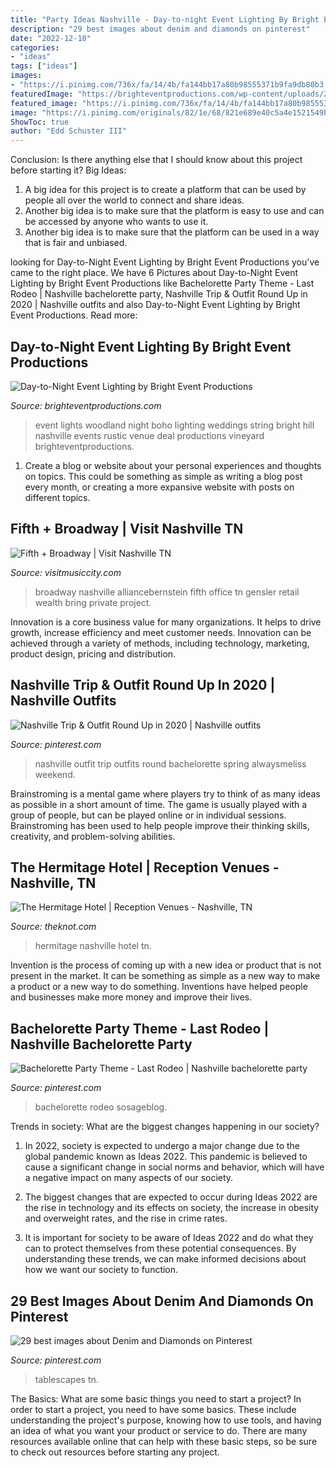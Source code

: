 ```yaml
---
title: "Party Ideas Nashville - Day-to-night Event Lighting By Bright Event Productions"
description: "29 best images about denim and diamonds on pinterest"
date: "2022-12-10"
categories:
- "ideas"
tags: ["ideas"]
images:
- "https://i.pinimg.com/736x/fa/14/4b/fa144bb17a80b98555371b9fa9db80b3.jpg"
featuredImage: "https://brighteventproductions.com/wp-content/uploads/2015/06/Bright-Event-Productions-Boho-Nashville-Wedding-Love-is-a-Big-Deal-7.jpg"
featured_image: "https://i.pinimg.com/736x/fa/14/4b/fa144bb17a80b98555371b9fa9db80b3.jpg"
image: "https://i.pinimg.com/originals/82/1e/68/821e689e40c5a4e1521549bc8c571eaa.jpg"
ShowToc: true
author: "Edd Schuster III"
---
```



Conclusion: Is there anything else that I should know about this project before starting it?
Big Ideas:
1. A big idea for this project is to create a platform that can be used by people all over the world to connect and share ideas.
2. Another big idea is to make sure that the platform is easy to use and can be accessed by anyone who wants to use it.
3. Another big idea is to make sure that the platform can be used in a way that is fair and unbiased.

	

		
looking for Day-to-Night Event Lighting by Bright Event Productions you've came to the right place. We have 6 Pictures about Day-to-Night Event Lighting by Bright Event Productions like Bachelorette Party Theme - Last Rodeo | Nashville bachelorette party, Nashville Trip &amp; Outfit Round Up in 2020 | Nashville outfits and also Day-to-Night Event Lighting by Bright Event Productions. Read more:
		
    
## Day-to-Night Event Lighting By Bright Event Productions

<img loading=lazy src="https://brighteventproductions.com/wp-content/uploads/2015/06/Bright-Event-Productions-Boho-Nashville-Wedding-Love-is-a-Big-Deal-7.jpg" onerror="this.onerror=null;this.src='https://tse3.mm.bing.net/th?id=OIP.BfLAARN4jRf20xIG-7cf3gHaE8&amp;pid=15.1';" alt="Day-to-Night Event Lighting by Bright Event Productions">

_Source: brighteventproductions.com_

>event lights woodland night boho lighting weddings string bright hill nashville events rustic venue deal productions vineyard brighteventproductions. 

	

1. Create a blog or website about your personal experiences and thoughts on topics. This could be something as simple as writing a blog post every month, or creating a more expansive website with posts on different topics.

    
## Fifth + Broadway | Visit Nashville TN

<img loading=lazy src="https://unified.visitmusiccity.com/content/cms/businessImages/4056_Overall%20Project%20Night%20(c01).jpg" onerror="this.onerror=null;this.src='https://tse3.mm.bing.net/th?id=OIP.SIk3UHVDMKBzdwVKDHJBXAHaEw&amp;pid=15.1';" alt="Fifth + Broadway | Visit Nashville TN">

_Source: visitmusiccity.com_

>broadway nashville alliancebernstein fifth office tn gensler retail wealth bring private project. 

	

Innovation is a core business value for many organizations. It helps to drive growth, increase efficiency and meet customer needs. Innovation can be achieved through a variety of methods, including technology, marketing, product design, pricing and distribution.

    
## Nashville Trip &amp; Outfit Round Up In 2020 | Nashville Outfits

<img loading=lazy src="https://i.pinimg.com/originals/82/1e/68/821e689e40c5a4e1521549bc8c571eaa.jpg" onerror="this.onerror=null;this.src='https://tse4.mm.bing.net/th?id=OIP.r8tOrONi13CDWek-61mEZwHaJ4&amp;pid=15.1';" alt="Nashville Trip &amp; Outfit Round Up in 2020 | Nashville outfits">

_Source: pinterest.com_

>nashville outfit trip outfits round bachelorette spring alwaysmeliss weekend. 

	

Brainstroming is a mental game where players try to think of as many ideas as possible in a short amount of time. The game is usually played with a group of people, but can be played online or in individual sessions. Brainstroming has been used to help people improve their thinking skills, creativity, and problem-solving abilities.

    
## The Hermitage Hotel | Reception Venues - Nashville, TN

<img loading=lazy src="https://media-api.xogrp.com/images/4c2dc40d-4d9f-466e-99c7-20ca80491540" onerror="this.onerror=null;this.src='https://tse2.mm.bing.net/th?id=OIP.Ieit868L417BNXEV7fjVcwHaE7&amp;pid=15.1';" alt="The Hermitage Hotel | Reception Venues - Nashville, TN">

_Source: theknot.com_

>hermitage nashville hotel tn. 

	

Invention is the process of coming up with a new idea or product that is not present in the market. It can be something as simple as a new way to make a product or a new way to do something. Inventions have helped people and businesses make more money and improve their lives.

    
## Bachelorette Party Theme - Last Rodeo | Nashville Bachelorette Party

<img loading=lazy src="https://i.pinimg.com/736x/fa/14/4b/fa144bb17a80b98555371b9fa9db80b3.jpg" onerror="this.onerror=null;this.src='https://tse4.mm.bing.net/th?id=OIP.ue-HdEaf-4IzaVc7lsRBkQHaJ3&amp;pid=15.1';" alt="Bachelorette Party Theme - Last Rodeo | Nashville bachelorette party">

_Source: pinterest.com_

>bachelorette rodeo sosageblog. 

	

Trends in society: What are the biggest changes happening in our society?
1. In 2022, society is expected to undergo a major change due to the global pandemic known as Ideas 2022. This pandemic is believed to cause a significant change in social norms and behavior, which will have a negative impact on many aspects of our society.
2. The biggest changes that are expected to occur during Ideas 2022 are the rise in technology and its effects on society, the increase in obesity and overweight rates, and the rise in crime rates.

3. It is important for society to be aware of Ideas 2022 and do what they can to protect themselves from these potential consequences. By understanding these trends, we can make informed decisions about how we want our society to function.

    
## 29 Best Images About Denim And Diamonds On Pinterest

<img loading=lazy src="https://s-media-cache-ak0.pinimg.com/736x/68/f8/1f/68f81f76ef2b6f60daa685d33246f2f5--diamond-theme-denim-and-diamonds.jpg" onerror="this.onerror=null;this.src='https://tse3.mm.bing.net/th?id=OIP.fzQ-cRB-w6s51-T-prjfZgHaLD&amp;pid=15.1';" alt="29 best images about Denim and Diamonds on Pinterest">

_Source: pinterest.com_

>tablescapes tn. 

	

The Basics: What are some basic things you need to start a project?
In order to start a project, you need to have some basics. These include understanding the project's purpose, knowing how to use tools, and having an idea of what you want your product or service to do. There are many resources available online that can help with these basic steps, so be sure to check out resources before starting any project.

